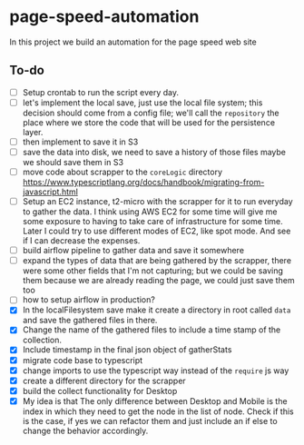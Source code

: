 # page-speed-automation

In this project we build an automation for the page speed web site

## To-do

- [ ] Setup crontab to run the script every day.
- [ ] let's implement the local save, just use the local file system;
      this decision should come from a config file; we'll call the `repository`
      the place where we store the code that will be used for the persistence layer.
- [ ] then implement to save it in S3
- [ ] save the data into disk, we need to save a history of those files maybe
      we should save them in S3
- [ ] move code about scrapper to the `coreLogic` directory
      https://www.typescriptlang.org/docs/handbook/migrating-from-javascript.html
- [ ] Setup an EC2 instance, t2-micro with the scrapper for it to run everyday to gather the data.
      I think using AWS EC2 for some time will give me some exposure to having
      to take care of infrastructure
      for some time. Later I could try to use different modes of EC2, like spot
      mode. And see if I can decrease
      the expenses.
- [ ] build airflow pipeline to gather data and save it somewhere
- [ ] expand the types of data that are being gathered by the scrapper,
      there were some other fields that I'm not capturing; but we could be saving
      them because we are already reading the page, we could just save them too
- [ ] how to setup airflow in production?
- [x] In the localFilesystem save make it create a directory in root called `data`
      and save the gathered files in there.
- [x] Change the name of the gathered files to include a time stamp of the collection.
- [x] Include timestamp in the final json object of gatherStats
- [x] migrate code base to typescript
- [x] change imports to use the typescript way instead of the `require` js way
- [x] create a different directory for the scrapper
- [x] build the collect functionality for Desktop
- [x] My idea is that The only difference between Desktop and Mobile is
      the index in which they need to get the node in the list of node.
      Check if this is the case, if yes we can refactor them and just include an
      if else to change the behavior accordingly.

